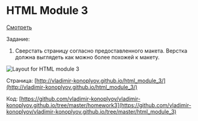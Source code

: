 # HTML Module 3

[Смотреть](http://vladimir-konoplyov.github.io/html_module_3/)

Задание:

1. Сверстать страницу согласно предоставленного макета. Верстка должна выглядеть как можно более похожей к макету.

<img src="https://github.com/goit-fe/markup_fe2o/blob/master/html_03/homework3.psd" alt="Layout for HTML module 3">

Страница: [http://vladimir-konoplyov.github.io/html_module_3/](http://vladimir-konoplyov.github.io/html_module_3/)

Код: [https://github.com/vladimir-konoplyov/vladimir-konoplyov.github.io/tree/master/homework3](https://github.com/vladimir-konoplyov/vladimir-konoplyov.github.io/tree/master/html_module_3)